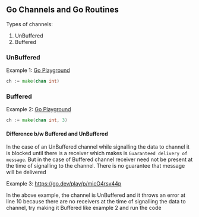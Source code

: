 ## Go Channels and Go Routines

Types of channels:
1. UnBuffered
2. Buffered


### UnBuffered

Example 1: [Go Playground](https://go.dev/play/p/2VrwUi-XDMx)

```go
ch := make(chan int)
```

### Buffered

Example 2: [Go Playground](https://go.dev/play/p/m4gky1WVmXd)

```go
ch := make(chan int, 3)
```


#### Difference b/w Buffered and UnBuffered

In the case of an UnBuffered channel while signalling the data to channel it is blocked until there is a receiver which makes is `Guaranteed delivery of message`. But in the case of Buffered channel receiver need not be present at the time of signalling to the channel. There is no guarantee that message will be delivered

Example 3: https://go.dev/play/p/micO4rsv44p

In the above example, the channel is UnBuffered and it throws an error at line 10 because there are no receivers at the time of signalling the data to channel, try making it Buffered like example 2 and run the code
